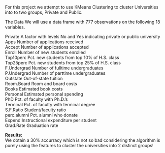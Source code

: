 For this project we attempt to use KMeans Clustering to cluster Universities into to two groups, Private and Public.

The Data
We will use a data frame with 777 observations on the following 18 variables.

Private A factor with levels No and Yes indicating private or public university  
Apps Number of applications received  
Accept Number of applications accepted  
Enroll Number of new students enrolled  
Top10perc Pct. new students from top 10% of H.S. class  
Top25perc Pct. new students from top 25% of H.S. class  
F.Undergrad Number of fulltime undergraduates  
P.Undergrad Number of parttime undergraduates  
Outstate Out-of-state tuition  
Room.Board Room and board costs  
Books Estimated book costs  
Personal Estimated personal spending  
PhD Pct. of faculty with Ph.D.’s  
Terminal Pct. of faculty with terminal degree  
S.F.Ratio Student/faculty ratio  
perc.alumni Pct. alumni who donate  
Expend Instructional expenditure per student  
Grad.Rate Graduation rate  

**Results:**  
We obtain a 30% accurracy which is not so bad considering the algorithm is purely using the features to cluster the universities into 2 distinct groups!
